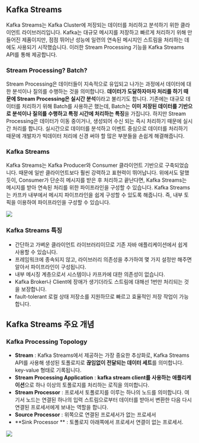 ## Kafka Streams

Kafka Streams는 Kafka Cluster에 저장되는 데이터를 처리하고 분석하기 위한 클라이언트 라이브러리입니다.
Kafka는 대규모 메시지를 저장하고 빠르게 처리하기 위해 만들어진 제품이지만, 점점 뛰어난 성능에 일련의 연속된 메시지인 스트림을 처리하는 데에도 사용되기 시작했습니다. 이러한 Stream Processing 기능을 Kafka Streams API를 통해 제공합니다. 

### Stream Processing? Batch?
Stream Processing은 데이터들이 지속적으로 유입되고 나가는 과정에서 데이터에 대한 분석이나 질의를 수행하는 것을 의미합니다. **데이터가 도달하자마자 처리를 하기 때문에 Stream Processing은 실시간 분석**이라고 불리기도 합니다. 
기존에는 대규모 데이터를 처리하기 위해 Batch를 사용하곤 했는데, Batch는 **이미 저장된 데이터를 기반으로 분석이나 질의를 수행하고 특정 시간에 처리하는 특징**을 가집니다. 하지만 Stream Processing은 데이터가 이동 중이거나, 생성되어 수신 되는 즉시 처리하기 때문에 실시간 처리를 합니다. 
실시간으로 데이터를 분석하고 이벤트 중심으로 데이터를 처리하기 때문에 개발자가 빅데이터 처리에 신경 써야 할 많은 부분들을 손쉽게 해결해줍니다. 

### Kafka Streams

Kafka Streams는 Kafka Producer와  Consumer 클라이언트 기반으로 구축되었습니다. 때문에 일반 클라이언트보다 훨씬 강력하고 표현력이 뛰어납니다. 
위에서도 말했 듯이, Consumer가 단순히 메시지를 받은 후 처리하고 끝난다면, Kafka Streams는 메시지를 받아 연속된 처리를 위한 파이프라인을 구성할 수 있습니다. 
Kafka Streams는 카프카 내부에서 메시지 파이프라인을 쉽게 구성할 수 있도록 해줍니다. 즉, 내부 토픽을 이용하여 파이프라인을 구성할 수 있습니다. 

![](https://blog.kakaocdn.net/dn/uF8L1/btqEmp9yJ41/RSrS24sAhlRy1KxLpl8431/img.jpg)


### Kafka Streams 특징
- 간단하고 가벼운 클라이언트 라이브러리이므로 기존 자바 애플리케이션에서 쉽게 사용할 수 있습니다.
- 프레임워크에 종속되지 않고, 라이브러리 의존성을 추가하여 몇 가지 설정만 해주면 알아서 파이프라인이 구성됩니다.
- 내부 메시징 계층으로서 시스템이나 카프카에 대한 의존성이 없습니다.
- Kafka Broker나 Client에 장애가 생기더라도 스트림에 대해선 1번만 처리되는 것을 보장합니다.
- fault-tolerant 로컬 상태 저장소를 지원하므로 빠르고 효율적인 저장 작업이 가능합니다.


## Kafka Streams 주요 개념
### Kafka Processing Topology
- **Stream** : Kafka Streams에서 제공하는 가장 중요한 추상화로, Kafka Streams API를 사용해 생성된 토폴로지로 **끊임없이 전달되는 데이터 세트**를 의미합니다.  key-value 형태로 기록됩니다.
- **Stream Processing Application** : **kafka stream client를 사용하는 애플리케이션**으로 하나 이상의 토폴로지를 처리하는 로직을 의미합니다.
- **Stream Processor** : 프로세서 토폴로지를 이루는 하나의 노드를 의미합니다. 여기서 노드는 연결된 하나의 입력 스트림으로부터 데이터를 받아서 변환한 다음 다시 연결된 프로세서에게 보내는 역할을 합니다. 
- **Source Processor** : 위쪽으로 연결된 프로세서가 없는 프로세서
- **Sink Processor ** : 토폴로지 아래쪽에서 프로세서 연결이 없는 프로세서. 

![](https://kafka.apache.org/30/images/streams-architecture-topology.jpg)

